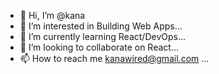 - 👋 Hi, I’m @kana
- 👀 I’m interested in Building Web Apps...
- 🌱 I’m currently learning React/DevOps...
- 💞️ I’m looking to collaborate on React...
- 📫 How to reach me kanawired@gmail.com ...

<!---
kanawired2/kanawired2 is a ✨ special ✨ repository because its `README.md` (this file) appears on your GitHub profile.
You can click the Preview link to take a look at your changes.
--->
